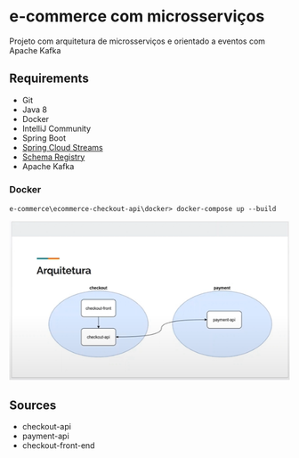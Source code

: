 # e-commerce com microsserviços

Projeto com arquitetura de microsserviços e orientado a eventos com Apache Kafka


## Requirements
* Git
* Java 8
* Docker
* IntelliJ Community
* Spring Boot
* [Spring Cloud Streams](https://spring.io/projects/spring-cloud-stream#overview)
* [Schema Registry](https://docs.confluent.io/platform/current/schema-registry/index.html)
* Apache Kafka



### Docker

```shell script
e-commerce\ecommerce-checkout-api\docker> docker-compose up --build
```
![img.png](img.png)

## Sources
* checkout-api
* payment-api
* checkout-front-end

